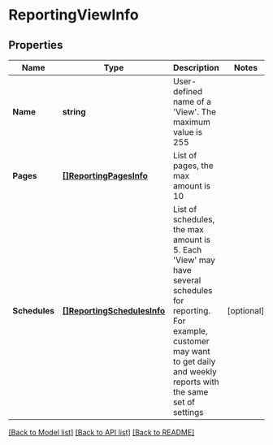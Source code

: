 # ReportingViewInfo

## Properties
Name | Type | Description | Notes
------------ | ------------- | ------------- | -------------
**Name** | **string** | User-defined name of a &#39;View&#39;. The maximum value is 255 | 
**Pages** | [**[]ReportingPagesInfo**](ReportingPagesInfo.md) | List of pages, the max amount is 10 | 
**Schedules** | [**[]ReportingSchedulesInfo**](ReportingSchedulesInfo.md) | List of schedules, the max amount is 5. Each &#39;View&#39; may have several schedules for reporting. For example, customer may want to get daily and weekly reports with the same set of settings | [optional] 

[[Back to Model list]](../README.md#documentation-for-models) [[Back to API list]](../README.md#documentation-for-api-endpoints) [[Back to README]](../README.md)


